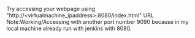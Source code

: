 Try accessing your webpage using "http://<virtualmachine_ipaddress>:8080/index.html" URL
Note:Working/Accessing with another port number 9090 because in my local machine already run with jenkins with 8080.
